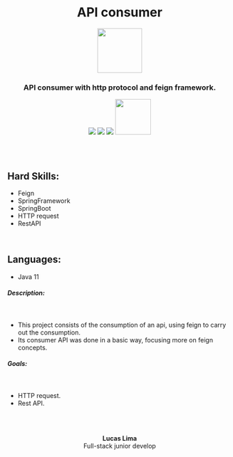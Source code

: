   <h1 align="center">API consumer</h1>

<p align="center">
    <img src="https://user-images.githubusercontent.com/99892157/166393950-a249134d-a59c-4fd7-b9fa-d14d8a0455b9.svg" width="100px"/>
</p>
<h3 align="center">API consumer with http protocol and feign framework.</h3>
<p align="center">
  <img src="https://img.shields.io/badge/Status-Concluded-green"/>
  <img src="https://img.shields.io/github/issues/LucasLima004/API_Consumer"/>
  <img src="https://img.shields.io/github/license/LucasLima004/API_Consumer"/>
  <a target="_blank" href="https://api.whatsapp.com/send?phone=5581992160054&text=Ol%C3%A1%2C%20estou%20interessado(a)%20nos%20seus%20servi%C3%A7os.">
     <img src="https://img.shields.io/badge/WhatsApp-25D366?style=for-the-badge&logo=whatsapp&logoColor=white" width="80px"/>
  </a>
</p>
<br>
<br>
<h2>Hard Skills:</h2>
<ul>
  <li>Feign</li>
  <li>SpringFramework</li>
  <li>SpringBoot</li>
  <li>HTTP request</li>
  <li>RestAPI</li>
</ul>

<br>
<h2>Languages:</h2>
<ul>
  <li>Java 11</li>
</ul>


<h5>Description:</h5><br>
<ul>
  <li>
    This project consists of the consumption of an api, using feign to carry out the consumption.
  </li>
  <li>
    Its consumer API was done in a basic way, focusing more on feign concepts.
  </li>
</ul>

<h5>Goals:</h5><br>
<ul>
  <li>
    HTTP request.
  </li>
  <li>
    Rest API.
  </li>
</ul>


<br>
<br>

<p align="center">
  <b>Lucas Lima</b>
            <br>
Full-stack junior develop

</p>
